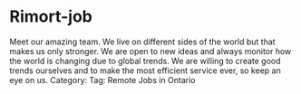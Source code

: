 # Rimort-job
 Meet our amazing team. We live on different sides of the world but that makes us only stronger. We are open to new ideas and always monitor how the world is changing due to global trends. We are willing to create good trends ourselves and to make the most efficient service ever, so keep an eye on us.  Category:  Tag: Remote Jobs in Ontario
